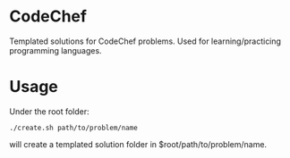 # CodeChef
Templated solutions for CodeChef problems.
Used for learning/practicing programming languages.

# Usage
Under the root folder:

```
./create.sh path/to/problem/name
```
will create a templated solution folder in $root/path/to/problem/name.
